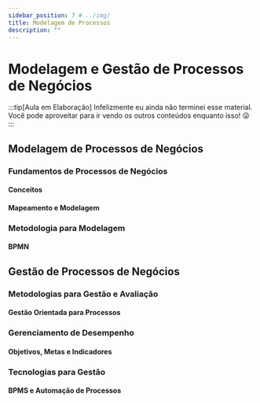 ```yaml
---
sidebar_position: 7 # ../img/
title: Modelagem de Processos
description: "" 
---
```


# Modelagem e Gestão de Processos de Negócios

:::tip[Aula em Elaboração]
Infelizmente eu ainda não terminei esse material. Você pode aproveitar para ir vendo os outros conteúdos enquanto isso! 😜
:::

## Modelagem de Processos de Negócios

### Fundamentos de Processos de Negócios

#### Conceitos

#### Mapeamento e Modelagem

### Metodologia para Modelagem

#### BPMN

## Gestão de Processos de Negócios

### Metodologias para Gestão e Avaliação

#### Gestão Orientada para Processos

### Gerenciamento de Desempenho

#### Objetivos, Metas e Indicadores

### Tecnologias para Gestão

#### BPMS e Automação de Processos